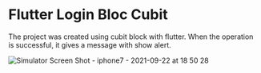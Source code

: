 # Flutter Login Bloc Cubit

The project was created using cubit block with flutter. When the operation is successful, it gives a message with show alert.

![Simulator Screen Shot - iphone7 - 2021-09-22 at 18 50 28](https://user-images.githubusercontent.com/57248151/134380215-29b769c7-b3f2-4e6b-8cb0-1aea650aeb2e.png)
